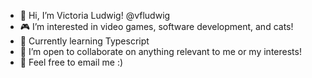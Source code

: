 - 👋 Hi, I’m Victoria Ludwig! @vfludwig
- 🎮 I’m interested in video games, software development, and cats!
- 🌱 Currently learning Typescript
- 💞️ I’m open to collaborate on anything relevant to me or my interests!
- 📧 Feel free to email me :)
